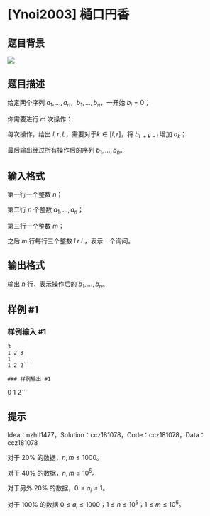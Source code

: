 # [Ynoi2003] 樋口円香

## 题目背景

![](https://cdn.luogu.com.cn/upload/image_hosting/n2xd23kw.png)

## 题目描述

给定两个序列 $a_1,\dots,a_n$，$b_1,\dots,b_n$，一开始 $b_i=0$；

你需要进行 $m$ 次操作：

每次操作，给出 $l,r,L$，需要对于$k\in[l,r]$，将 $b_{L+k-l}$ 增加 $a_k$；

最后输出经过所有操作后的序列 $b_1,\dots,b_n$。



## 输入格式

第一行一个整数 $n$；

第二行 $n$ 个整数 $a_1,\dots,a_n$；

第三行一个整数 $m$；

之后 $m$ 行每行三个整数 $l\;r\;L$，表示一个询问。

## 输出格式

输出 $n$ 行，表示操作后的 $b_1,\dots,b_n$。

## 样例 #1

### 样例输入 #1
```
3
1 2 3
1
1 2 2```

### 样例输出 #1

```
0
1
2```

## 提示

Idea：nzhtl1477，Solution：ccz181078，Code：ccz181078，Data：ccz181078

对于 $20\%$ 的数据，$n,m\le 1000$。

对于 $40\%$ 的数据，$n,m\le 10^5$。

对于另外 $20\%$ 的数据，$0\le a_i\le 1$。

对于 $100\%$ 的数据  $0\le a_i\le 1000$；$1\le n\le 10^5$；$1\le m\le 10^6$。
